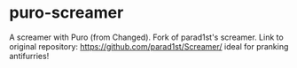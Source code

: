 # puro-screamer
A screamer with Puro (from Changed). Fork of parad1st's screamer.
Link to original repository: https://github.com/parad1st/Screamer/
ideal for pranking antifurries!
